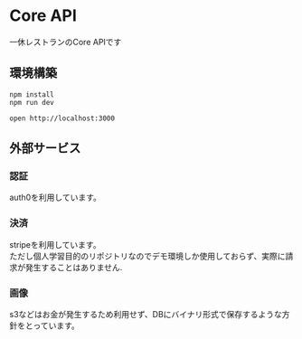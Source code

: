 # Core API

一休レストランのCore APIです

## 環境構築
```
npm install
npm run dev
```

```
open http://localhost:3000
```

## 外部サービス 

### 認証 
auth0を利用しています。


### 決済
stripeを利用しています。  
ただし個人学習目的のリポジトリなのでデモ環境しか使用しておらず、実際に請求が発生することはありません.


### 画像
s3などはお金が発生するため利用せず、DBにバイナリ形式で保存するような方針をとっています。